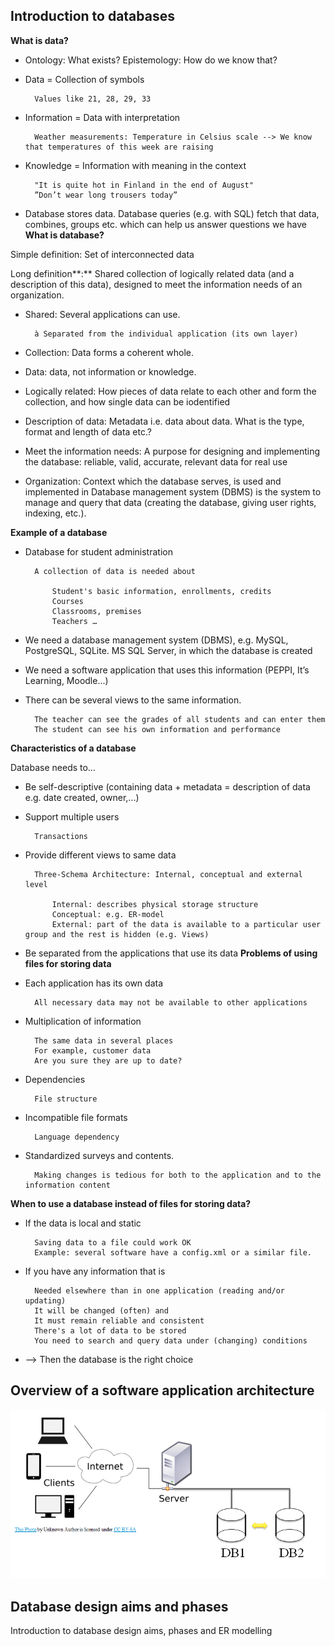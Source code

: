 ## Introduction to databases

**What is data?**

- Ontology: What exists? Epistemology: How do we know that?
- Data = Collection of symbols
	
		Values like 21, 28, 29, 33
- Information = Data with interpretation
	
		Weather measurements: Temperature in Celsius scale --> We know that temperatures of this week are raising
- Knowledge = Information with meaning in the context
	
		"It is quite hot in Finland in the end of August"
		”Don’t wear long trousers today”
- Database stores data. Database queries (e.g. with SQL) fetch that data, combines, groups etc. which can help us answer questions we have
**What is database?**

Simple definition: Set of interconnected data

Long definition**:** Shared collection of logically related data (and a description of this data), designed to meet the information needs of an organization.

- Shared: Several applications can use.
	
		à Separated from the individual application (its own layer)
- Collection: Data forms a coherent whole.
- Data: data, not information or knowledge.
- Logically related: How pieces of data relate to each other and form the collection, and how single data can be iodentified
- Description of data: Metadata i.e. data about data. What is the type, format and length of data etc.?
- Meet the information needs: A purpose for designing and implementing the database: reliable, valid, accurate, relevant data for real use
- Organization: Context which the database serves, is used and implemented in
Database management system (DBMS) is the system to manage and query that data (creating the database, giving user rights, indexing, etc.).

**Example of a database**

- Database for student administration
	
		A collection of data is needed about
		
			Student's basic information, enrollments, credits
			Courses
			Classrooms, premises
			Teachers …
- We need a database management system (DBMS), e.g. MySQL, PostgreSQL, SQLite. MS SQL Server, in which the database is created
- We need a software application that uses this information (PEPPI, It’s Learning, Moodle...)
- There can be several views to the same information.
	
		The teacher can see the grades of all students and can enter them
		The student can see his own information and performance
**Characteristics of a database**

Database needs to…

- Be self-descriptive (containing data + metadata = description of data e.g. date created, owner,...)
- Support multiple users
	
		Transactions
- Provide different views to same data
	
		Three-Schema Architecture: Internal, conceptual and external level
		
			Internal: describes physical storage structure
			Conceptual: e.g. ER-model
			External: part of the data is available to a particular user group and the rest is hidden (e.g. Views)
- Be separated from the applications that use its data
**Problems of using files for storing data**

- Each application has its own data
	
		All necessary data may not be available to other applications
- Multiplication of information
	
		The same data in several places
		For example, customer data
		Are you sure they are up to date?
- Dependencies
	
		File structure
- Incompatible file formats
	
		Language dependency
- Standardized surveys and contents.
	
		Making changes is tedious for both to the application and to the information content
**When to use a database instead of files for storing data?**

- If the data is local and static
	
		Saving data to a file could work OK
		Example: several software have a config.xml or a similar file.
- If you have any information that is
	
		Needed elsewhere than in one application (reading and/or updating)
		It will be changed (often) and
		It must remain reliable and consistent
		There's a lot of data to be stored
		You need to search and query data under (changing) conditions
- --> Then the database is the right choice

## Overview of a software application architecture

![](kuvat/Introduction_to_databases/1.png)

## Database design aims and phases

Introduction to database design aims, phases and ER modelling

[](https://youtu.be/I5O8u99WiVM)

[](https://youtu.be/O1m48hmYB9Y)

